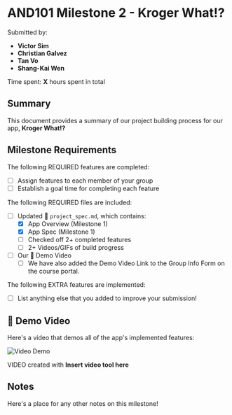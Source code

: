 <!-- (This is a comment) INSTRUCTIONS: Go through this page and fill out any **bolded** entries with their correct values.-->

# AND101 Milestone 2 - **Kroger What!?**

Submitted by:
- **Victor Sim**
- **Christian Galvez**
- **Tan Vo**
- **Shang-Kai Wen**

Time spent: **X** hours spent in total

## Summary

This document provides a summary of our project building process for our app, **Kroger What!?**

## Milestone Requirements

<!-- Please be sure to change the [ ] to [x] for any features you completed.  If a feature is not checked [x], you might miss the points for that item! -->

The following REQUIRED features are completed:

- [ ] Assign features to each member of your group
- [ ] Establish a goal time for completing each feature

The following REQUIRED files are included:

- [ ] Updated 📄 `project_spec.md`, which contains:
  - [X] App Overview (Milestone 1)
  - [X] App Spec (Milestone 1)
  - [ ] Checked off 2+ completed features
  - [ ] 2+ Videos/GIFs of build progress

- [ ] Our 🎥 Demo Video
  - [ ] We have also added the Demo Video Link to the Group Info Form on the course portal.

The following EXTRA features are implemented:

- [ ] List anything else that you added to improve your submission!

## 🎥 Demo Video

Here's a video that demos all of the app's implemented features:

<img src='http://i.imgur.com/link/to/your/gif/file.gif' title='Video Demo' width='' alt='Video Demo' />

VIDEO created with **Insert video tool here**

## Notes

Here's a place for any other notes on this milestone!